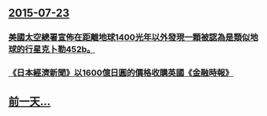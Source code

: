 ## [2015-07-23](/zh/news/2015/07/23/index.md)

### [ 美國太空總署宣佈在距離地球1400光年以外發現一顆被認為是類似地球的行星克卜勒452b。 ](/zh/news/2015/07/23/美國太空總署宣佈在距離地球1400光年以外發現一顆被認為是類似地球的行星克卜勒452b.md)
### [《日本經濟新聞》以1600億日圓的價格收購英國《金融時報》](/zh/news/2015/07/23/日本經濟新聞-以1600億日圓的價格收購英國-金融時報.md)
## [前一天...](/zh/news/2015/07/19/index.md)

